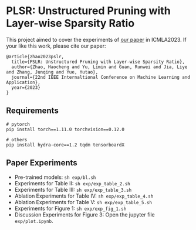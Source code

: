 # PLSR: Unstructured Pruning with Layer-wise Sparsity Ratio

This project aimed to cover the experiments of [our paper]() in ICMLA2023. If your like this work, please cite our paper:

```
@article{zhao2023pslr,
  title={PSLR: Unstructured Pruning with Layer-wise Sparsity Ratio},
  author={Zhao, Haocheng and Yu, Limin and Guan, Runwei and Jia, Liye and Zhang, Junqing and Yue, Yutao},
  journal={22nd IEEE Internaltional Conference on Machine Learning and Application},
  year={2023}
}
```

## Requirements

```shell
# pytorch
pip install torch==1.11.0 torchvision==0.12.0

# others
pip install hydra-core==1.2 tqdm tensorboardX
```

## Paper Experiments

- Pre-trained models: ```sh exp/bl.sh```
- Experiments for Table II: ```sh exp/exp_table_2.sh```
- Experiments for Table III: ```sh exp/exp_table_3.sh```
- Ablation Experiments for Table IV: ```sh exp/exp_table_4.sh```    
- Ablation Experiments for Table V: ```sh exp/exp_table_5.sh```
- Experiments for Figure 1: ```sh exp/exp_fig_1.sh```
- Discussion Experiments for Figure 3: Open the jupyter file `exp/plot.ipynb`.